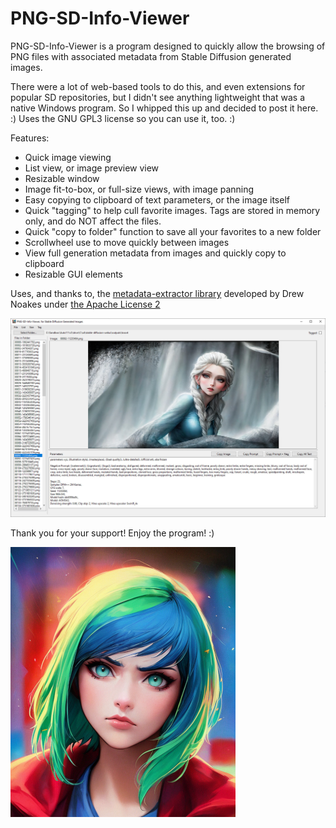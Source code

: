 # PNG-SD-Info-Viewer

PNG-SD-Info-Viewer is a program designed to quickly allow the browsing of PNG files with associated metadata from Stable Diffusion generated images.

There were a lot of web-based tools to do this, and even extensions for popular SD repositories, but I didn't see anything lightweight that was a native Windows program.
So I whipped this up and decided to post it here. :)  Uses the GNU GPL3 license so you can use it, too. :)

Features:
 - Quick image viewing
 - List view, or image preview view
 - Resizable window
 - Image fit-to-box, or full-size views, with image panning
 - Easy copying to clipboard of text parameters, or the image itself
 - Quick "tagging" to help cull favorite images.  Tags are stored in memory only, and do NOT affect the files.
 - Quick "copy to folder" function to save all your favorites to a new folder
 - Scrollwheel use to move quickly between images
 - View full generation metadata from images and quickly copy to clipboard
 - Resizable GUI elements



Uses, and thanks to, the <a href="https://github.com/drewnoakes/metadata-extractor">metadata-extractor library</a> developed by Drew Noakes under <a href="http://www.apache.org/licenses/LICENSE-2.0">the Apache License 2</a>

![Screenshot](webfiles/screenshot4.jpg?raw=true "Screenshot")



Thank you for your support!  Enjoy the program! :)


![Icon](webfiles/00137-2000916955.png?raw=true "Icon")